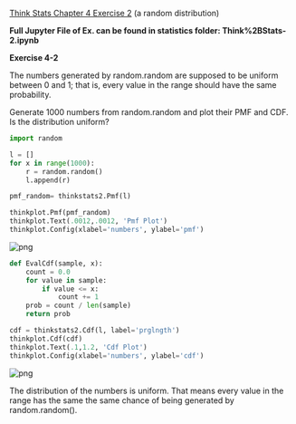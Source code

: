 [Think Stats Chapter 4 Exercise 2](http://greenteapress.com/thinkstats2/html/thinkstats2005.html#toc41) (a random distribution)

**Full Jupyter File of Ex. can be found in statistics folder: Think%2BStats-2.ipynb**  

**Exercise 4-2**

The numbers generated by random.random are supposed to be uniform between 0 and 1; that is, every value in the range should have the same probability.

Generate 1000 numbers from random.random and plot their PMF and CDF. Is the distribution uniform?


```python
import random

l = []
for x in range(1000):
    r = random.random()
    l.append(r)

pmf_random= thinkstats2.Pmf(l)

thinkplot.Pmf(pmf_random)
thinkplot.Text(.0012,.0012, 'Pmf Plot')
thinkplot.Config(xlabel='numbers', ylabel='pmf')
```


![png](output_25_0.png)



```python
def EvalCdf(sample, x):
    count = 0.0
    for value in sample:
        if value <= x:
            count += 1
    prob = count / len(sample)
    return prob

cdf = thinkstats2.Cdf(l, label='prglngth')
thinkplot.Cdf(cdf)
thinkplot.Text(.1,1.2, 'Cdf Plot')
thinkplot.Config(xlabel='numbers', ylabel='cdf')
```


![png](output_26_0.png)


The distribution of the numbers is uniform. That means every value in the range has the same the same chance of being generated by random.random().

